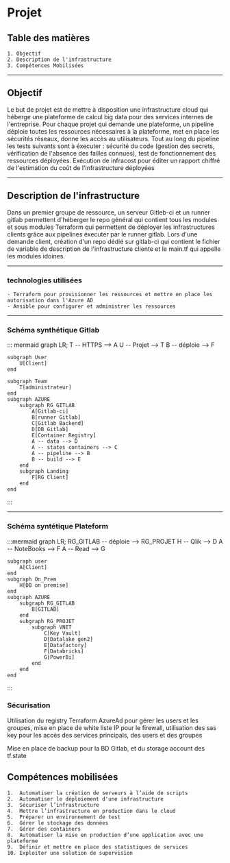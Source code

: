 # Projet

## Table des matières

    1. Objectif
    2. Description de l'infrastructure
    3. Compétences Mobilisées
---

## Objectif

Le but de projet est de mettre à disposition une infrastructure cloud qui héberge une plateforme de calcul big data pour des services internes de l'entreprise. Pour chaque projet qui demande une plateforme, un pipeline déploie toutes les ressources nécessaires à la plateforme, met en place les sécurités réseaux, donne les accès au utilisateurs. Tout au long du pipeline les tests suivants sont à éxecuter : sécurité du code (gestion des secrets, vérification de l'absence des failles connues), test de fonctionnement des ressources déployées. Exécution de infracost pour éditer un rapport chiffré de l'estimation du coût de l'infrastructure déployées

---

## Description de l'infrastructure

Dans un premier groupe de ressource, un serveur Gitleb-ci et un runner gitlab permettent d'héberger le repo général qui contient tous les modules et sous modules Terraform qui permettent de déployer les infrastructures clients grâce aux pipelines éxecuter par le runner gitlab. Lors d'une demande client, création d'un repo dédié sur gitlab-ci qui contient le fichier de variable de description de l'infrastructure cliente et le main.tf qui appelle les modules idoines.

---

### technologies utilisées

    - Terraform pour provisionner les ressources et mettre en place les autorisation dans l'Azure AD
    - Ansible pour configurer et administrer les ressources

---

### Schéma synthétique Gitlab

::: mermaid
graph LR;
    T -- HTTPS --> A
    U -- Projet --> T
    B -- déploie --> F

    subgraph User
        U[Client]
    end

    subgraph Team
        T[administrateur]
    end
    subgraph AZURE
        subgraph RG GITLAB
            A[Gitlab-ci]
            B[runner Gitlab]
            C[Gitlab Backend]
            D[DB Gitlab]
            E[Container Registry]
            A -- data --> D
            A -- states containers --> C
            A -- pipeline --> B
            B -- build --> E 
        end
        subgraph Landing
            F[RG Client]
        end
    end
:::

---

### Schéma syntétique Plateform

:::mermaid
graph LR;
    RG_GITLAB -- déploie --> RG_PROJET
    H -- Qlik --> D
    A -- NoteBooks --> F
    A -- Read --> G

    subgraph user
        A[Client]
    end
    subgraph On_Prem
        H[DB on premise]
    end
    subgraph AZURE
        subgraph RG_GITLAB
            B[GITLAB]
        end
        subgraph RG_PROJET
            subgraph VNET
                C[Key Vault]
                D[Datalake gen2]
                E[Datafactory]
                F[Databricks]
                G[PowerBi]
            end
        end
    end
:::

### Sécurisation

Utilisation du registry Terraform AzureAd pour gérer les users et les groupes, mise en place de white liste IP pour le firewall, utilisation des sas key pour les accès des services principals, des users et des groupes

Mise en place de backup pour la BD Gitlab, et du storage account des tf.state

## Compétences mobilisées

    1.  Automatiser la création de serveurs à l’aide de scripts
    2.  Automatiser le déploiement d'une infrastructure
    3.  Sécuriser l’infrastructure
    4.  Mettre l’infrastructure en production dans le cloud
    5.  Préparer un environnement de test
    6.  Gérer le stockage des données
    7.  Gérer des containers
    8.  Automatiser la mise en production d’une application avec une plateforme
    9.  Définir et mettre en place des statistiques de services
    10. Exploiter une solution de supervision
